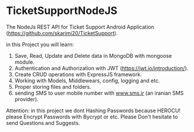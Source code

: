 # TicketSupportNodeJS

The NodeJs REST API for Ticket Support Android Application (https://github.com/skarimi20/TicketSupport).

in this Project you will learn: 
1. Save, Read, Update and Delete data in MongoDB with mongoose module.
2. Authentication and Authorization with JWT (https://jwt.io/introduction/).
3. Create CRUD operations with ExpressJS framework.
4. Working with Models, Middlewears, config, logging and etc.
5. Proper storing files and folders.
6. sending SMS to user mobile number with www.sms.ir (an iranian SMS provider). 

Attention: in this project we dont Hashing Passwords because HEROCU! please Encrypt Passwords with Bycrypt or etc. 
Please Don't hesitate to send Questions and Suggests.
